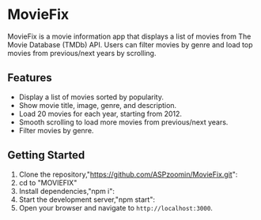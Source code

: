 # MovieFix

MovieFix is a movie information app that displays a list of movies from The Movie Database (TMDb) API. Users can filter movies by genre and load top movies from previous/next years by scrolling.

## Features
- Display a list of movies sorted by popularity.
- Show movie title, image, genre, and description.
- Load 20 movies for each year, starting from 2012.
- Smooth scrolling to load more movies from previous/next years.
- Filter movies by genre.

## Getting Started
1. Clone the repository,"https://github.com/ASPzoomin/MovieFix.git":
2. cd to "MOVIEFIX"
3. Install dependencies,"npm i":
4. Start the development server,"npm start":
5. Open your browser and navigate to `http://localhost:3000`.


